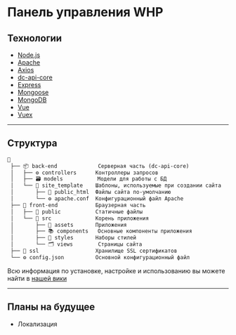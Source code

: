 # Панель управления WHP

## Технологии

* [Node.js](https://github.com/nodejs/node)
* [Apache](https://httpd.apache.org)
* [Axios](https://github.com/axios/axios)
* [dc-api-core](https://github.com/DimaCrafter/dc-api-core)
* [Express](https://github.com/expressjs/express)
* [Mongoose](https://github.com/Automattic/mongoose)
* [MongoDB](https://github.com/mongodb/mongo)
* [Vue](https://github.com/vuejs/vue)
* [Vuex](https://github.com/vuejs/vuex)

---

## Структура

```txt
📙
 ├── 📦 back-end             Серверная часть (dc-api-core)
 │   ├── ⚙️ controllers      Контроллеры запросов
 │   ├── 🗃️ models           Модели для работы с БД
 │   └── 📁 site_template    Шаблоны, используемые при создании сайта
 │       ├── 📁 public_html  Файлы сайта по-умолчанию
 │       └── ⚙️ apache.conf  Конфигурационный файл Apache
 ├── 📰 front-end            Браузерная часть
 │   ├── 📁 public           Статичные файлы
 │   └── 📁 src              Корень приложения
 │       ├── 💽 assets       Приложения
 │       ├── 📚 components   Основные компоненты приложения
 │       ├── 🎨 styles       Наборы стилей
 │       └── 🗂️ views        Страницы сайта
 ├── 🔐 ssl                  Хранилище SSL сертификатов
 └── ⚙️ config.json          Основной конфигурационный файл
```

Всю информация по установке, настройке и использованию вы можете найти в [нашей вики](https://github.com/MayerDevelopment/WHP/wiki)

---

## Планы на будущее

* Локализация
